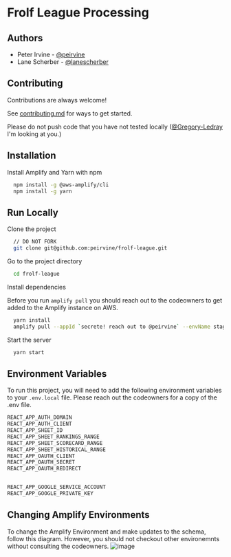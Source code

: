 # Frolf League Processing

## Authors

- Peter Irvine - [@peirvine](https://www.github.com/peirvine)
- Lane Scherber - [@lanescherber](https://github.com/lanescherber)


## Contributing

Contributions are always welcome!

See [contributing.md](https://github.com/peirvine/frolf-league/blob/main/CONTRIBUTING.md) for ways to get started.

Please do not push code that you have not tested locally ([@Gregory-Ledray](https://github.com/Gregory-Ledray) I'm looking at you.)

## Installation

Install Amplify and Yarn with npm

```bash
  npm install -g @aws-amplify/cli
  npm install -g yarn
```
    
## Run Locally

Clone the project

```bash
  // DO NOT FORK
  git clone git@github.com:peirvine/frolf-league.git
```

Go to the project directory

```bash
  cd frolf-league
```

Install dependencies

Before you run `amplify pull` you should reach out to the codeowners to get added to the Amplify instance on AWS.

```bash
  yarn install
  amplify pull --appId `secrete! reach out to @peirvine` --envName staging
```

Start the server

```bash
  yarn start
```

## Environment Variables

To run this project, you will need to add the following environment variables to your `.env.local` file. Please reach out the codeowners for a copy of the .env file.

```bash
REACT_APP_AUTH_DOMAIN
REACT_APP_AUTH_CLIENT
REACT_APP_SHEET_ID
REACT_APP_SHEET_RANKINGS_RANGE
REACT_APP_SHEET_SCORECARD_RANGE
REACT_APP_SHEET_HISTORICAL_RANGE
REACT_APP_OAUTH_CLIENT
REACT_APP_OAUTH_SECRET
REACT_APP_OAUTH_REDIRECT


REACT_APP_GOOGLE_SERVICE_ACCOUNT
REACT_APP_GOOGLE_PRIVATE_KEY
```

## Changing Amplify Environments

To change the Amplify Environment and make updates to the schema, follow this diagram. However, you should not checkout other environemnts without consulting the codeowners.
![image](https://user-images.githubusercontent.com/6324633/212432791-3db9eec7-e7fc-41ed-a6a0-7dc15cb1f2cc.png)
